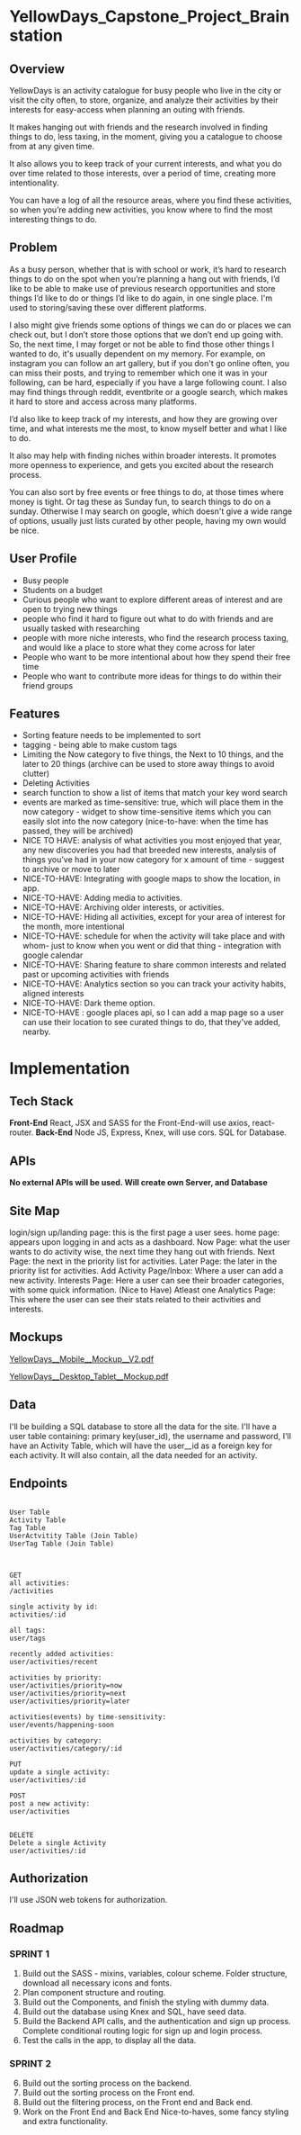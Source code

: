 # YellowDays_Capstone_Project_Brainstation

## Overview
YellowDays is an activity catalogue for busy people who live in the city or visit the city often, to store, organize, and analyze their activities by their interests for easy-access when planning an outing with friends.

It makes hanging out with friends and the research involved in finding things to do, less taxing, in the moment, giving you a catalogue to choose from at any given time.

It also allows you to keep track of your current interests, and what you do over time related to those interests, over a period of time, creating more intentionality.

You can  have a log of all the resource areas, where you find these activities, so when you’re adding new activities, you know where to find the most interesting things to do.

## Problem
As a busy person, whether that is with school or work, it’s hard to research things to do on the spot when you’re planning a hang out with friends, I’d like to be able to make use of previous research opportunities and store things I’d like to do or things I’d like to do again, in one single place. I'm used to storing/saving these over different platforms.

I also might give friends some options of things we can do or places we can check out, but I don’t store those options that we don’t end up going with. So, the next time, I may forget or not be able to find those other things I wanted to do, it's usually dependent on my memory. For example, on instagram you can follow an art gallery, but if you don't go online often, you can miss their posts, and trying to remember which one it was in your following, can be hard, especially if you have a large following count. I also may find things through reddit, eventbrite or a google search, which makes it hard to store and access across many platforms.

I’d also like to keep track of my interests, and how they are growing over time, and what interests me the most, to know myself better and what I like to do. 


It also may help with finding niches within broader interests. It promotes more openness to experience, and gets you excited about the research process.

You can also sort by free events or free things to do, at those times where money is tight. Or tag these as Sunday fun, to search things to do on a sunday. Otherwise I may search on google, which doesn't give a wide range of options, usually just lists curated by other people, having my own would be nice.

## User Profile
-   Busy people
-   Students on a budget
-   Curious people who want to explore different areas of interest and are open to trying new things
-   people who find it hard to figure out what to do with friends and are usually tasked with researching
- people with more niche interests, who find the research process taxing, and would like a place to store what they come across for later
-   People who want to be more intentional about how they spend their free time
-   People who want to contribute more ideas for things to do within their friend groups
## Features
-   Sorting feature needs to be implemented to sort 
-   tagging - being able to make custom tags
-   Limiting the Now category to five things, the Next to 10 things, and the later to 20 things (archive can be used to store away things to avoid clutter)
-   Deleting Activities
- search function to show a list of items that match your key word search
-   events are marked as time-sensitive: true, which will place them in the now category - widget to show time-sensitive items which you can easily slot into the now category (nice-to-have: when the time has passed, they will be archived)
-   NICE TO HAVE: analysis of what activities you most enjoyed that year, any new discoveries you had that breeded new interests, analysis of things you’ve had in your now category for x amount of time - suggest to archive or move to later
-   NICE-TO-HAVE: Integrating with google maps to show the location, in app.
-   NICE-TO-HAVE: Adding media to activities.
-   NICE-TO-HAVE: Archiving older interests, or activities.
-   NICE-TO-HAVE: Hiding all activities, except for your area of interest for the month, more intentional 
-   NICE-TO-HAVE: schedule for when the activity will take place and with whom- just to know when you went or did that thing - integration with google calendar
-   NICE-TO-HAVE: Sharing feature to share common interests and related past or upcoming activities with friends
-   NICE-TO-HAVE: Analytics section so you can track your activity habits, aligned interests
-   NICE-TO-HAVE: Dark theme option.
-   NICE-TO-HAVE : google places api, so I can add a map page so a user can use their location to see curated things to do, that they've added, nearby. 
# Implementation
## Tech Stack

**Front-End** React, JSX and SASS for the Front-End-will use axios, react-router. 
**Back-End** Node JS, Express, Knex, will use cors. SQL for Database. 

## APIs
**No external APIs will be used. Will create own Server, and Database**
## Site Map
login/sign up/landing page: this is the first page a user sees. 
home page: appears upon logging in and acts as a dashboard. 
Now Page: what the user wants to do activity wise, the next time they hang out with friends. 
Next Page: the next in the priority list for activities. 
Later Page: the later in the priority list for activities. 
Add Activity Page/Inbox: Where a user can add a new activity. 
Interests Page: Here a user can see their broader categories, with some quick information. 
(Nice to Have) Atleast one Analytics Page: This where the user can see their stats related to their activities and interests.

## Mockups
[YellowDays__Mobile__Mockup__V2.pdf](https://github.com/user-attachments/files/16517938/YellowDays__Mobile__Mockup__V2.pdf)

[YellowDays__Desktop_Tablet__Mockup.pdf](https://github.com/user-attachments/files/16517657/YellowDays__Desktop_Tablet__Mockup.pdf)

## Data
I'll be building a SQL database to store all the data for the site. 
I'll have a user table containing: primary key(user_id), the username and password,
I'll have an Activity Table, which will have the user__id as a foreign key for each activity. It will also contain, all the data needed for an activity. 
## Endpoints
```

User Table
Activity Table
Tag Table
UserActvitity Table (Join Table)
UserTag Table (Join Table)



GET 
all activities:
/activities 

single activity by id: 
activities/:id

all tags:
user/tags

recently added activities:
user/activities/recent

activities by priority: 
user/activities/priority=now
user/activities/priority=next
user/activities/priority=later

activities(events) by time-sensitivity:
user/events/happening-soon

activities by category:
user/activities/category/:id

PUT 
update a single activity:
user/activities/:id

POST 
post a new activity:
user/activities


DELETE 
Delete a single Activity
user/activities/:id

```
## Authorization

I'll use JSON web tokens for authorization.

## Roadmap

### SPRINT 1
1. Build out the SASS - mixins, variables, colour scheme. Folder structure, download all necessary icons and fonts. 
2. Plan component structure and routing. 
3. Build out the Components, and finish the styling with dummy data.
4. Build out the database using Knex and SQL, have seed data.
5. Build the Backend API calls, and the authentication and sign up process. Complete conditional routing logic for sign up and login process.
6. Test the calls in the app, to display all the data. 
### SPRINT 2
6. Build out the sorting process on the backend. 
7. Build out the sorting process on the Front end. 
8. Build out the filtering process, on the Front end and Back end. 
10. Work on the Front End and Back End Nice-to-haves, some fancy styling and extra functionality.    

